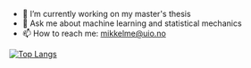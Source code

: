 - 🔭 I’m currently working on my master's thesis
- 💬 Ask me about machine learning and statistical mechanics
- 📫 How to reach me: mikkelme@uio.no

[![Top Langs](https://github-readme-stats.vercel.app/api/top-langs/?username=mikkelme&hide=Tex,Makefile)](https://github.com/anuraghazra/github-readme-stats)




<!--
**mikkelme/mikkelme** is a ✨ _special_ ✨ repository because its `README.md` (this file) appears on your GitHub profile.

Here are some ideas to get you started:

- 🔭 I’m currently working on ...
- 🌱 I’m currently learning ...
- 👯 I’m looking to collaborate on ...
- 🤔 I’m looking for help with ...
- 💬 Ask me about ...
- 📫 How to reach me: ...
- 😄 Pronouns: ...
- ⚡ Fun fact: ...


Have more pins:
[![Reactjs](https://github-readme-stats.vercel.app/api/pin/?username=facebook&repo=react&show_owner=true)](https://github.com/facebook/react)

Have some stats (not impressive for me):
![Anurag's github stats](https://github-readme-stats.vercel.app/api?username=mikkelme)

-->
